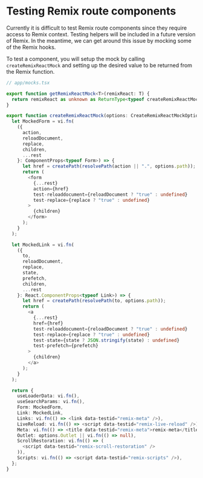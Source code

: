 # Testing Remix route components

Currently it is difficult to test Remix route components since they require access to Remix context. Testing helpers will be included in a future version of Remix. In the meantime, we can get around this issue by mocking some of the Remix hooks.

To test a component, you will setup the mock by calling `createRemixReactMock` and setting up the desired value to be returned from the Remix function.

```ts
// app/mocks.tsx

export function getRemixReactMock<T>(remixReact: T) {
  return remixReact as unknown as ReturnType<typeof createRemixReactMock>;
}

export function createRemixReactMock(options: CreateRemixReactMockOptions) {
  let MockedForm = vi.fn(
    ({
      action,
      reloadDocument,
      replace,
      children,
      ...rest
    }: ComponentProps<typeof Form>) => {
      let href = createPath(resolvePath(action || ".", options.path));
      return (
        <form
          {...rest}
          action={href}
          test-reloaddocument={reloadDocument ? "true" : undefined}
          test-replace={replace ? "true" : undefined}
        >
          {children}
        </form>
      );
    }
  );

  let MockedLink = vi.fn(
    ({
      to,
      reloadDocument,
      replace,
      state,
      prefetch,
      children,
      ...rest
    }: React.ComponentProps<typeof Link>) => {
      let href = createPath(resolvePath(to, options.path));
      return (
        <a
          {...rest}
          href={href}
          test-reloaddocument={reloadDocument ? "true" : undefined}
          test-replace={replace ? "true" : undefined}
          test-state={state ? JSON.stringify(state) : undefined}
          test-prefetch={prefetch}
        >
          {children}
        </a>
      );
    }
  );

  return {
    useLoaderData: vi.fn(),
    useSearchParams: vi.fn(),
    Form: MockedForm,
    Link: MockedLink,
    Links: vi.fn(() => <link data-testid="remix-meta" />),
    LiveReload: vi.fn(() => <script data-testid="remix-live-reload" />),
    Meta: vi.fn(() => <title data-testid="remix-meta">remix-meta</title>),
    Outlet: options.Outlet || vi.fn(() => null),
    ScrollRestoration: vi.fn(() => (
      <script data-testid="remix-scroll-restoration" />
    )),
    Scripts: vi.fn(() => <script data-testid="remix-scripts" />),
  };
}
```
